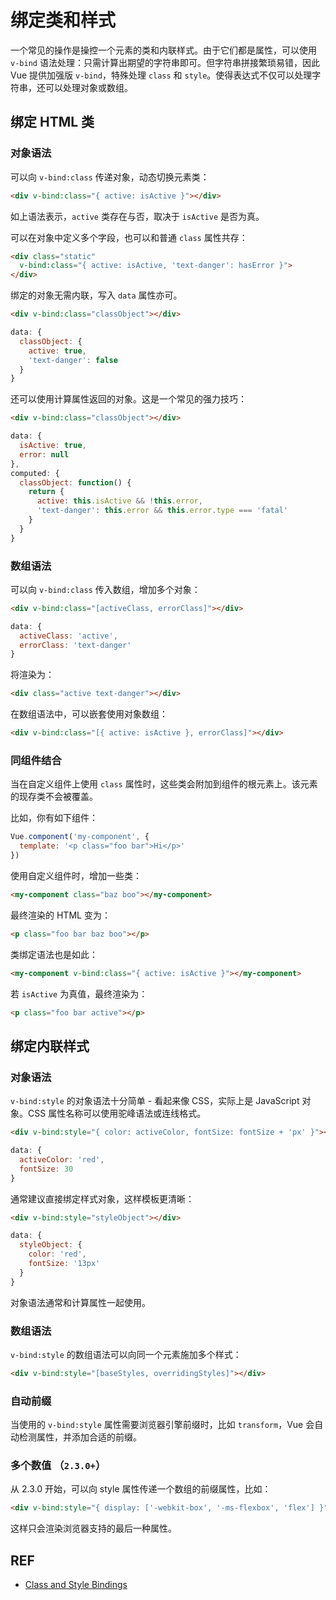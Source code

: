 # 绑定类和样式

一个常见的操作是操控一个元素的类和内联样式。由于它们都是属性，可以使用 `v-bind` 语法处理：只需计算出期望的字符串即可。但字符串拼接繁琐易错，因此 Vue 提供加强版 `v-bind`，特殊处理 `class` 和 `style`。使得表达式不仅可以处理字符串，还可以处理对象或数组。 

## 绑定 HTML 类

### 对象语法

可以向 `v-bind:class` 传递对象，动态切换元素类：

```html
<div v-bind:class="{ active: isActive }"></div>
```

如上语法表示，`active` 类存在与否，取决于 `isActive` 是否为真。

可以在对象中定义多个字段，也可以和普通 `class` 属性共存：

```html
<div class="static"
  v-bind:class="{ active: isActive, 'text-danger': hasError }">
</div>
```

绑定的对象无需内联，写入 `data` 属性亦可。

```html
<div v-bind:class="classObject"></div>
```

```js
data: {
  classObject: {
    active: true,
    'text-danger': false
  }
}
```

还可以使用计算属性返回的对象。这是一个常见的强力技巧：

```html
<div v-bind:class="classObject"></div>
```

```js
data: {
  isActive: true,
  error: null
},
computed: {
  classObject: function() {
    return {
      active: this.isActive && !this.error,
      'text-danger': this.error && this.error.type === 'fatal'
    }
  }
}
```

### 数组语法

可以向 `v-bind:class` 传入数组，增加多个对象：

```html
<div v-bind:class="[activeClass, errorClass]"></div>
```

```js
data: {
  activeClass: 'active',
  errorClass: 'text-danger'
}
```

将渲染为：

```html
<div class="active text-danger"></div>
```

在数组语法中，可以嵌套使用对象数组：

```html
<div v-bind:class="[{ active: isActive }, errorClass]"></div>
```

### 同组件结合

当在自定义组件上使用 `class` 属性时，这些类会附加到组件的根元素上。该元素的现存类不会被覆盖。

比如，你有如下组件：

```js
Vue.component('my-component', {
  template: '<p class="foo bar">Hi</p>'
})
```

使用自定义组件时，增加一些类：

```html
<my-component class="baz boo"></my-component>
```

最终渲染的 HTML 变为：

```html
<p class="foo bar baz boo"></p>
```

类绑定语法也是如此：

```html
<my-component v-bind:class="{ active: isActive }"></my-component>
```

若 `isActive` 为真值，最终渲染为：

```html
<p class="foo bar active"></p>
```

## 绑定内联样式

### 对象语法

`v-bind:style` 的对象语法十分简单 - 看起来像 CSS，实际上是 JavaScript 对象。CSS 属性名称可以使用驼峰语法或连线格式。

```html
<div v-bind:style="{ color: activeColor, fontSize: fontSize + 'px' }"></div>
```

```js
data: {
  activeColor: 'red',
  fontSize: 30
}
```

通常建议直接绑定样式对象，这样模板更清晰：

```html
<div v-bind:style="styleObject"></div>
```

```js
data: {
  styleObject: {
    color: 'red',
    fontSize: '13px'
  }
}
```

对象语法通常和计算属性一起使用。

### 数组语法

`v-bind:style` 的数组语法可以向同一个元素施加多个样式：

```html
<div v-bind:style="[baseStyles, overridingStyles]"></div>
```

### 自动前缀

当使用的 `v-bind:style` 属性需要浏览器引擎前缀时，比如 `transform`，Vue 会自动检测属性，并添加合适的前缀。

### 多个数值 （`2.3.0+`）

从 2.3.0 开始，可以向 style 属性传递一个数组的前缀属性，比如：

```html
<div v-bind:style="{ display: ['-webkit-box', '-ms-flexbox', 'flex'] }"></div>
```

这样只会渲染浏览器支持的最后一种属性。

## REF

- [Class and Style Bindings][guide]

[guide]: https://vuejs.org/v2/guide/class-and-style.html